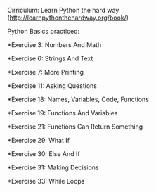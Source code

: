 Cirriculum: Learn Python the hard way (http://learnpythonthehardway.org/book/)

Python Basics practiced:

*Exercise 3: Numbers And Math

*Exercise 6: Strings And Text

*Exercise 7: More Printing

*Exercise 11: Asking Questions

*Exercise 18: Names, Variables, Code, Functions

*Exercise 19: Functions And Variables

*Exercise 21: Functions Can Return Something

*Exercise 29: What If

*Exercise 30: Else And If

*Exercise 31: Making Decisions

*Exercise 33: While Loops
